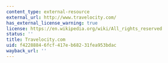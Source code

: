 ```yaml
---
content_type: external-resource
external_url: http://www.travelocity.com/
has_external_license_warning: true
license: https://en.wikipedia.org/wiki/All_rights_reserved
status: ''
title: Travelocity.com
uid: f4228884-6fcf-417e-b682-31fea953bdac
wayback_url: ''
---
```

